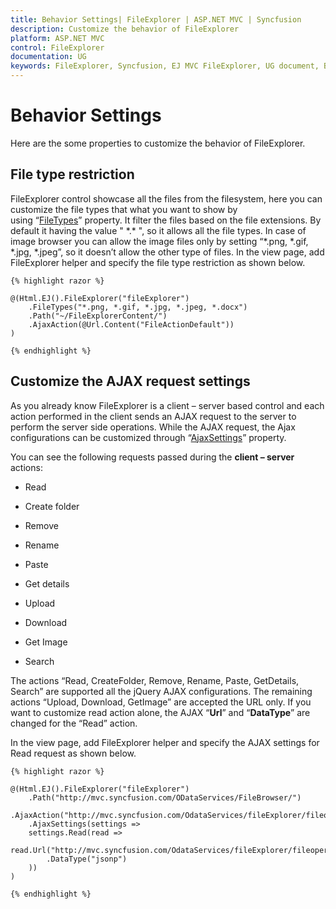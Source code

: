 ```yaml
---
title: Behavior Settings| FileExplorer | ASP.NET MVC | Syncfusion
description: Customize the behavior of FileExplorer
platform: ASP.NET MVC
control: FileExplorer
documentation: UG
keywords: FileExplorer, Syncfusion, EJ MVC FileExplorer, UG document, Behavior settings
---
```


# Behavior Settings

Here are the some properties to customize the behavior of FileExplorer.

## File type restriction

FileExplorer control showcase all the files from the filesystem, here you can customize the file types that what you want to show by using “[FileTypes](http://help.syncfusion.com/js/api/ejfileexplorer#members:filetypes)” property. It filter the files based on the file extensions.
By default it having the value " \*.\* ", so it allows all the file types. In case of image browser you can allow the image files only by setting “*.png, *.gif, *.jpg, *.jpeg”, so it doesn’t allow the other type of files.
In the view page, add FileExplorer helper and specify the file type restriction as shown below.

    
    {% highlight razor %}
    
    @(Html.EJ().FileExplorer("fileExplorer")
        .FileTypes("*.png, *.gif, *.jpg, *.jpeg, *.docx")
        .Path("~/FileExplorerContent/")
        .AjaxAction(@Url.Content("FileActionDefault"))
    )
    
    {% endhighlight %}

## Customize the AJAX request settings

As you already know FileExplorer is a client – server based control and each action performed in the client sends an AJAX request to the server to perform the server side operations. While the AJAX request, the Ajax configurations can be customized through “[AjaxSettings](http://help.syncfusion.com/js/api/ejfileexplorer#members:ajaxsettings)” property.

You can see the following requests passed during the **client – server** actions:

* Read

* Create folder

* Remove

* Rename

* Paste

* Get details

* Upload

* Download

* Get Image

* Search

The actions “Read, CreateFolder, Remove, Rename, Paste, GetDetails, Search” are supported all the jQuery AJAX configurations. The remaining actions “Upload, Download, GetImage” are accepted the URL only.
If you want to customize read action alone, the AJAX “**Url**” and “**DataType**” are changed for the “Read” action.

In the view page, add FileExplorer helper and specify the AJAX settings for Read request as shown below.
    
    {% highlight razor %}
    
    @(Html.EJ().FileExplorer("fileExplorer")
        .Path("http://mvc.syncfusion.com/ODataServices/FileBrowser/")
        .AjaxAction("http://mvc.syncfusion.com/OdataServices/fileExplorer/fileoperation/doJSONAction")
        .AjaxSettings(settings =>
        settings.Read(read =>
            read.Url("http://mvc.syncfusion.com/OdataServices/fileExplorer/fileoperation/doJSONPAction")
            .DataType("jsonp")
        ))
    )
    
    {% endhighlight %}
    
